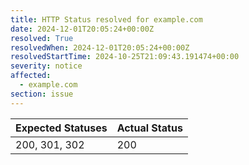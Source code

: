```yaml
---
title: HTTP Status resolved for example.com
date: 2024-12-01T20:05:24+00:00Z
resolved: True
resolvedWhen: 2024-12-01T20:05:24+00:00Z
resolvedStartTime: 2024-10-25T21:09:43.191474+00:00
severity: notice
affected:
  - example.com
section: issue
---
```


| Expected Statuses | Actual Status  |
|-------------------|----------------|
| 200, 301, 302 | 200 |
